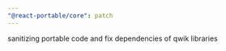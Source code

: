 ```yaml
---
"@react-portable/core": patch
---
```


sanitizing portable code and fix dependencies of qwik libraries
